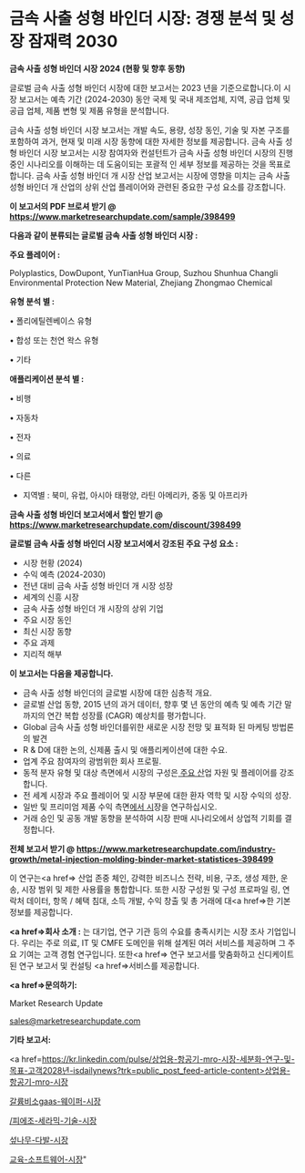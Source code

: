 # 금속 사출 성형 바인더 시장: 경쟁 분석 및 성장 잠재력 2030

<strong>금속 사출 성형 바인더 시장 2024 (현황 및 향후 동향)</strong>

글로벌 금속 사출 성형 바인더 시장에 대한 보고서는 2023 년을 기준으로합니다.이 시장 보고서는 예측 기간 (2024-2030) 동안 국제 및 국내 제조업체, 지역, 공급 업체 및 공급 업체, 제품 변형 및 제품 유형을 분석합니다.

금속 사출 성형 바인더 시장 보고서는 개발 속도, 용량, 성장 동인, 기술 및 자본 구조를 포함하여 과거, 현재 및 미래 시장 동향에 대한 자세한 정보를 제공합니다. 금속 사출 성형 바인더 시장 보고서는 시장 참여자와 컨설턴트가 금속 사출 성형 바인더 시장의 진행중인 시나리오를 이해하는 데 도움이되는 포괄적 인 세부 정보를 제공하는 것을 목표로합니다. 금속 사출 성형 바인더 개 시장 산업 보고서는 시장에 영향을 미치는 금속 사출 성형 바인더 개 산업의 상위 산업 플레이어와 관련된 중요한 구성 요소를 강조합니다.



<strong>이 보고서의 PDF 브로셔 받기 @ <a href=https://www.marketresearchupdate.com/sample/398499>https://www.marketresearchupdate.com/sample/398499</a></strong>



<strong>다음과 같이 분류되는 글로벌 금속 사출 성형 바인더 시장 :</strong>



<strong>주요 플레이어 :</strong>

Polyplastics, DowDupont, YunTianHua Group, Suzhou Shunhua Changli Environmental Protection New Material, Zhejiang Zhongmao Chemical



<strong>유형 분석 별 :</strong>

• 폴리에틸렌베이스 유형

• 합성 또는 천연 왁스 유형

• 기타



<strong>애플리케이션 분석 별 :</strong>

• 비행

• 자동차

• 전자

• 의료

• 다른

<ul>
  <li>지역별 : 북미, 유럽, 아시아 태평양, 라틴 아메리카, 중동 및 아프리카</li>
</ul>


<strong>금속 사출 성형 바인더 보고서에서 할인 받기 @ <a href=https://www.marketresearchupdate.com/discount/398499>https://www.marketresearchupdate.com/discount/398499</a></strong>



<strong>글로벌 금속 사출 성형 바인더 시장 보고서에서 강조된 주요 구성 요소 :</strong>
<ul>
  <li>시장 현황 (2024)</li>
  <li>수익 예측 (2024-2030)</li>
  <li>전년 대비 금속 사출 성형 바인더 개 시장 성장</li>
  <li>세계의 신흥 시장</li>
  <li>금속 사출 성형 바인더 개 시장의 상위 기업</li>
  <li>주요 시장 동인</li>
  <li>최신 시장 동향</li>
  <li>주요 과제</li>
  <li>지리적 해부</li>
</ul>


<strong>이 보고서는 다음을 제공합니다.</strong>
<ul>
  <li>금속 사출 성형 바인더의 글로벌 시장에 대한 심층적 개요.</li>
  <li>글로벌 산업 동향, 2015 년의 과거 데이터, 향후 몇 년 동안의 예측 및 예측 기간 말까지의 연간 복합 성장률 (CAGR) 예상치를 평가합니다.</li>
  <li>Global 금속 사출 성형 바인더를위한 새로운 시장 전망 및 표적화 된 마케팅 방법론의 발견</li>
  <li>R &amp; D에 대한 논의, 신제품 출시 및 애플리케이션에 대한 수요.</li>
  <li>업계 주요 참여자의 광범위한 회사 프로필.</li>
  <li>동적 분자 유형 및 대상 측면에서 시장의 구성은<a href=> 주요 산</a>업 자원 및 플레이어를 강조합니다.</li>
  <li>전 세계 시장과 주요 플레이어 및 시장 부문에 대한 환자 역학 및 시장 수익의 성장.</li>
  <li>일반 및 프리미엄 제품 수익 측면<a href=>에서 시</a>장을 연구하십시오.</li>
  <li>거래 승인 및 공동 개발 동향을 분석하여 시장 판매 시나리오에서 상업적 기회를 결정합니다.</li>
</ul>



<strong>전체 보고서 받기 @ <a href=https://www.marketresearchupdate.com/industry-growth/metal-injection-molding-binder-market-statistices-398499>https://www.marketresearchupdate.com/industry-growth/metal-injection-molding-binder-market-statistices-398499</a></strong>

이 연구는<a href=> 산업 존중</a> 체인, 강력한 비즈니스 전략, 비용, 구조, 생성 제한, 운송, 시장 범위 및 제한 사용률을 통합합니다. 또한 시장 구성원 및 구성 프로파일 링, 연락처 데이터, 항목 / 혜택 침대, 소득 개발, 수익 창출 및 총 거래에 대<a href=>한 기본 </a>정보를 제공합니다.



<strong><a href=>회사 소</a>개 :</strong>
는 대기업, 연구 기관 등의 수요를 충족시키는 시장 조사 기업입니다. 우리는 주로 의료, IT 및 CMFE 도메인을 위해 설계된 여러 서비스를 제공하며 그 주요 기여는 고객 경험 연구입니다. 또한<a href=> 연구 보</a>고서를 맞춤화하고 신디케이트 된 연구 보고서 및 컨설팅 <a href=>서비스</a>를 제공합니다.



<strong><a href=>문의하기:</a></strong>

Market Research Update

sales@marketresearchupdate.com



<strong>기타 보고서:</strong>

<a href=https://kr.linkedin.com/pulse/상업용-항공기-mro-시장-세분화-연구-및-목표-고객2028년-isdailynews?trk=public_post_feed-article-content>상업용-항공기-mro-시장</a>

<a href=https://www.linkedin.com/pulse/갈륨비소gaas-웨이퍼-시장-경쟁-분석-및-성장-잠재력-2029-isdailynews/>갈륨비소gaas-웨이퍼-시장</a>

<a href=https://www.linkedin.com/pulse//피에조-세라믹-기술-시장-규모-및-성장-2023-isdailynews-khixf/>/피에조-세라믹-기술-시장</a>

<a href=https://www.linkedin.com/pulse/섶나무-다발-시장-진입-전략-및-위험-평가2029년-analytics-alchemy-360-analysis-zlrgf/>섶나무-다발-시장</a>

<a href=https://www.linkedin.com/pulse/교육-소프트웨어-시장-세분화-연구-및-목표-고객2030년-analytics-alchemy-360-analysis-gtvcf/>교육-소프트웨어-시장</a>"
